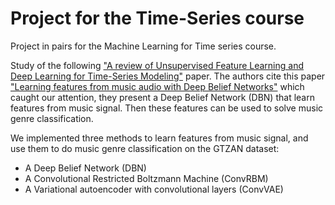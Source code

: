 # Project for the Time-Series course

Project in pairs for the Machine Learning for Time series course.

Study of the following ["A review of Unsupervised Feature Learning and Deep
Learning for Time-Series Modeling"](https://www.researchgate.net/publication/260086856_A_Review_of_Unsupervised_Feature_Learning_and_Deep_Learning_for_Time-Series_Modeling) paper.
The authors cite this paper ["Learning features from music audio with Deep Belief Networks"](https://ismir2010.ismir.net/proceedings/ismir2010-58.pdf) which caught our attention, they present a Deep Belief Network (DBN) that learn features
from music signal. Then these features can be used to solve music genre classification.

We implemented three methods to learn features from music signal, and use them to do music genre classification on the GTZAN dataset:

- A Deep Belief Network (DBN)
- A Convolutional Restricted Boltzmann Machine (ConvRBM)
- A Variational autoencoder with convolutional layers (ConvVAE)


